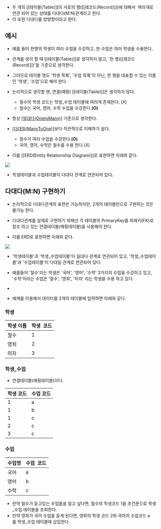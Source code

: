 - 두 개의 [[테이블(Table)]]이 서로의 행([[레코드(Record)]])에 대해서  여러개로 연관 되어 있는 상태를 다대다(M:N)관계라고 한다. 
- 이 또한 다대다를 양뱡향이라고 한다.


## 예시 

- 예를 들어 한명의 학생이 여러 수업을 수강하고, 한 수업은 여러 학생을 수용한다. 

- 관계를 생각 할 때 [[테이블(Table)]]로 생각하지 말고, '한 행([[레코드(Record)]])'을 기준으로 생각한다.
- 그러므로 테이블 명도 '학생 목록', '수업 목록'이 아닌, 한 행을 대표할 수 있는 이름인 '학생', '수업'으로 해야 한다.

- 논리적으로 생각할 땐, 연결(매핑) [[테이블(Table)]]은 생각하지 않다.
    - 철수의 학생 코드는 학생_수업 테이블에 여러개 존재한다. (X)
    - 철수는 국어, 영어, 수학 수업을 수강한다.**(O)**

- 항상 [[일대다(OnetoMany)]](1:N) 기준으로 생각한다.
- [[다대일(ManyToOne)]](N:1)보다 직관적으로 이해하기 쉽다.
    - 철수가 여러 수업을 수강한다.**(O)**  
    - 국어, 영어, 수학은 철수를 수용 한다.(X)

- 이를 [[ERD(Entity Relationship Diagram)]]로 표현하면 아래와 같다.

![](https://t1.daumcdn.net/cfile/tistory/99D149355BECC25F3B)

- 학생테이블과 수업테이블이 다대다 관계로 연관되어 있다. 

  

## 다대다(M:N) 구현하기

- 논리적으로 다대다관계의 표현은 가능하지만, 2개의 테이블만으로 구현하는 것은 불가능 한다.
- 다대다관계를 실제로 구현하기 위해선 각 테이블의 PrimaryKey를 외래키(FK)로 참조 하고 있는 연결테이블(매핑테이블)을 사용해야 한다. 

- 이를 ERD로 표현하면 아래와 같다. 


![](https://t1.daumcdn.net/cfile/tistory/99F91A3C5BECC52503)

- '학생테이블'과 '학생_수업테이블'이 일대다 관계로 연관되어 있고, '학생_수업테이블'과 '수업테이블'이 다대일 관계로 연관되어 있다.

- 예를들어 '철수'라는 학생은 '국어', '영어', '수학' 3가지의 수업을 수강하고 있고, '수학'이라는 수업은 '철수', '영희', '미자' 라는 학생을 수용 하고 있다.
- 
- 예제를 이용해서 데이터를 3개의 테이블에 입력하면 아래와 같다.

### 학생

| 학생 이름 | 학생  코드 |
| ---- | ---- |
| 철수 | 1 |
| 영희 | 2 |
| 미자 | 3 |

### 학생_수업

- 연결테이블(매핑테이블)이다.

| 학생 코드 | 수업 코드 |
| ---- | ---- |
| 1 | a |
| 1 | b |
| 1 | c |
| 2 | c |
| 3 | c |

### 수업

| 수업명 | 수업  코드 |
| ---- | ---- |
| 국어 | a |
| 영어 | b |
| 수학 | c |

- 만약 철수가 듣고있는 수업들을 알고 싶다면, 철수의 학생코드 1을 조건문으로 학생_수업 테이블을 조회한다.
- 만약 영희가 국어 수업을 듣게 된다면, 영희의 학생 코드 2와 국어의 수업코드 a를 학생_수업 테이블에 삽입한다.
